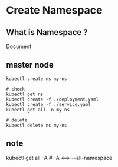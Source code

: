 # Create Namespace

## What is Namespace ?

[Document](https://kubernetes.io/docs/concepts/overview/working-with-objects/namespaces/)

## master node

```shell=
kubectl create ns my-ns

# check
kubectl get ns
kubectl create -f ./deployment.yaml
kubectl create -f ./service.yaml
kubectl get all -n my-ns

# delete
kubectl delete ns my-ns
```

## note

kubectl get all -A  # -A <==> --all-namespace
